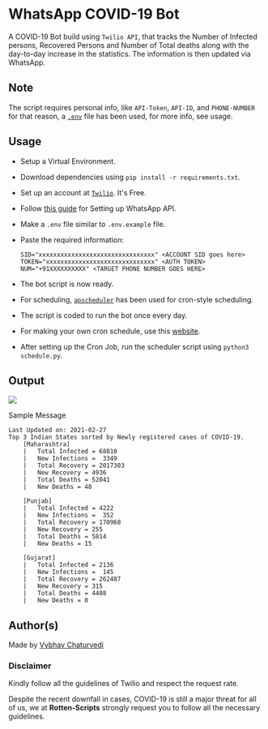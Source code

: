 # WhatsApp COVID-19 Bot

A COVID-19 Bot build using `Twilio API`, that tracks the Number of Infected persons, Recovered Persons and Number of
Total deaths along with the day-to-day increase in the statistics. The information is then updated via WhatsApp.

## Note

The script requires personal info, like `API-Token`, `API-ID`, and `PHONE-NUMBER`
for that reason, a [`.env`](.env.example) file has been used, for more info, see usage.

## Usage

- Setup a Virtual Environment.
- Download dependencies using `pip install -r requirements.txt`.
- Set up an account at [`Twilio`](https://www.twilio.com/). It's Free.
- Follow 
  [this guide](https://medium.com/hackernoon/how-to-send-whatsapp-message-using-python-and-twilio-api-fc63f62154ca)
  for Setting up WhatsApp API.  
- Make a `.env` file similar to `.env.example` file.
- Paste the required information:

    ```text
    SID="xxxxxxxxxxxxxxxxxxxxxxxxxxxxxxxx" <ACCOUNT SID goes here>
    TOKEN="xxxxxxxxxxxxxxxxxxxxxxxxxxxxxx" <AUTH TOKEN>
    NUM="+91XXXXXXXXXX" <TARGET PHONE NUMBER GOES HERE>
    ```

- The bot script is now ready.
- For scheduling, [`apscheduler`](https://apscheduler.readthedocs.io/en/stable/)
  has been used for cron-style scheduling.
- The script is coded to run the bot once every day.  
- For making your own cron schedule, use this [website](https://crontab.guru/).
- After setting up the Cron Job, run the scheduler script using `python3 schedule.py`.

## Output

![](https://i.postimg.cc/GpmVJrJt/Whats-App-Image-2021-02-27-at-20-18-13.jpg)

Sample Message

```text
Last Updated on: 2021-02-27
Top 3 Indian States sorted by Newly registered cases of COVID-19.
    [Maharashtra]
    |   Total Infected = 68810
    |   New Infections =  3349
    |   Total Recovery = 2017303
    |   New Recovery = 4936
    |   Total Deaths = 52041
    |   New Deaths = 48
    
    [Punjab]
    |   Total Infected = 4222
    |   New Infections =  352
    |   Total Recovery = 170968
    |   New Recovery = 255
    |   Total Deaths = 5814
    |   New Deaths = 15
    
    [Gujarat]
    |   Total Infected = 2136
    |   New Infections =  145
    |   Total Recovery = 262487
    |   New Recovery = 315
    |   Total Deaths = 4408
    |   New Deaths = 0
```

## Author(s)  

Made by [Vybhav Chaturvedi](https://www.linkedin.com/in/vybhav-chaturvedi-0ba82614a/)

### Disclaimer

Kindly follow all the guidelines of Twilio and respect the request rate.

Despite the recent downfall in cases, COVID-19 is still a major threat for all of us, we at **Rotten-Scripts** strongly
request you to follow all the necessary guidelines.
